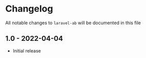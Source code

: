 # Changelog

All notable changes to `laravel-ab` will be documented in this file

## 1.0 - 2022-04-04

- Initial release
